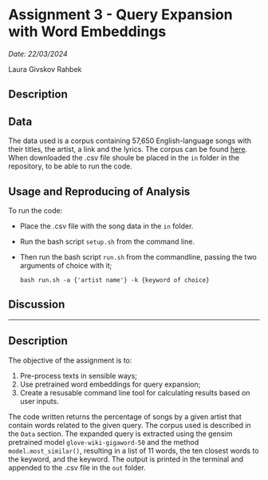 # Assignment 3 - Query Expansion with Word Embeddings

*Date: 22/03/2024*

Laura Givskov Rahbek 

## Description 

## Data

The data used is a corpus containing 57,650 English-language songs with their titles, the artist, a link and the lyrics. The corpus can be found [here](https://www.kaggle.com/datasets/joebeachcapital/57651-spotify-songs). When downloaded the .csv file shoule be placed in the ```in``` folder in the repository, to be able to run the code.

## Usage and Reproducing of Analysis 

To run the code:
- Place the .csv file with the song data in the ```in``` folder.
- Run the bash script ```setup.sh``` from the command line.
- Then run the bash script ```run.sh``` from the commandline, passing the two arguments of choice with it;

  ```
  bash run.sh -a {'artist name'} -k {keyword of choice}
  ```

## Discussion 



______
## Description 

The objective of the assignment is to:

1. Pre-process texts in sensible ways;
2. Use pretrained word embeddings for query expansion;
3. Create a resusable command line tool for calculating results based on user inputs.

The code written returns the percentage of songs by a given artist that contain words related to the given query. The corpus used is described in the ```Data``` section. The expanded query is extracted using the gensim pretrained model ```glove-wiki-gigaword-50``` and the method ```model.most_similar()```, resulting in a list of 11 words, the ten closest words to the keyword, and the keyword. 
The output is printed in the terminal and appended to the .csv file in the ```out``` folder. 

